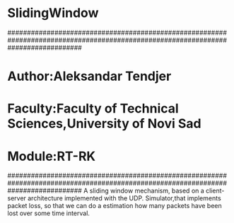 # SlidingWindow
###################################################################################################################################
# Author:Aleksandar Tendjer
# Faculty:Faculty of Technical Sciences,University of Novi Sad
# Module:RT-RK
###################################################################################################################################
A sliding window mechanism, based on a client-server architecture implemented  with the UDP.
Simulator,that implements packet loss, so that we can do a estimation how many packets have been lost over some time interval.

